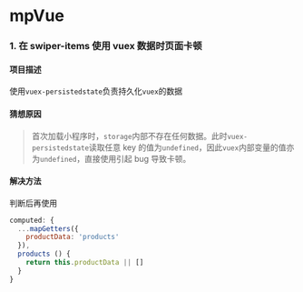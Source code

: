 # mpVue

### 1. 在 swiper-items 使用 vuex 数据时页面卡顿

#### 项目描述

使用`vuex-persistedstate`负责持久化`vuex`的数据

#### 猜想原因

> 首次加载小程序时，`storage`内部不存在任何数据。此时`vuex-persistedstate`读取任意 key 的值为`undefined`，因此`vuex`内部变量的值亦为`undefined`，直接使用引起 bug 导致卡顿。

#### 解决方法

判断后再使用

```Javascript
computed: {
  ...mapGetters({
    productData: 'products'
  }),
  products () {
    return this.productData || []
  }
}
```
